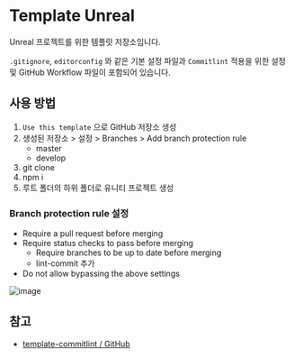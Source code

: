 # Template Unreal

Unreal 프로젝트를 위한 템플릿 저장소입니다.

`.gitignore`, `editorconfig` 와 같은 기본 설정 파일과 `Commitlint` 적용을 위한 설정 및 GitHub Workflow 파일이 포함되어 있습니다.

## 사용 방법

1. `Use this template` 으로 GitHub 저장소 생성
2. 생성된 저장소 > 설정 > Branches > Add branch protection rule
   - master
   - develop
3. git clone
4. npm i
5. 루트 폴더의 하위 폴더로 유니티 프로젝트 생성

### Branch protection rule 설정

- Require a pull request before merging
- Require status checks to pass before merging
  - Require branches to be up to date before merging
  - lint-commit 추가
- Do not allow bypassing the above settings

![image](https://github.com/Eu4ng/template-commitlint/assets/59055049/ce306e72-ac22-47c5-a558-365b6bfc14e2)

## 참고

- [template-commitlint / GitHub](https://github.com/Eu4ng/template-commitlint)
